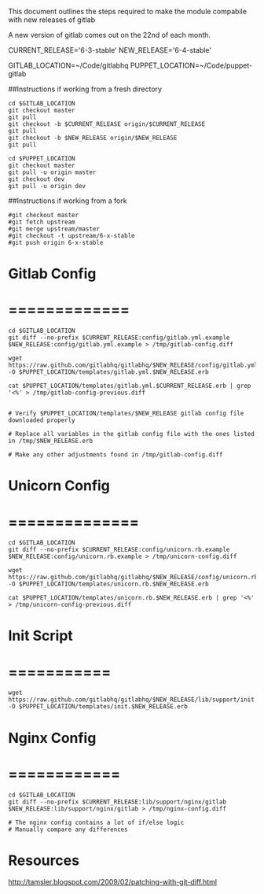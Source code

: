 This document outlines the steps required to make the module compabile with new releases of gitlab

A new version of gitlab comes out on the 22nd of each month. 


CURRENT_RELEASE='6-3-stable'
NEW_RELEASE='6-4-stable'

GITLAB_LOCATION=~/Code/gitlabhq
PUPPET_LOCATION=~/Code/puppet-gitlab



##Instructions if working from a fresh directory


    cd $GITLAB_LOCATION
    git checkout master
    git pull
    git checkout -b $CURRENT_RELEASE origin/$CURRENT_RELEASE
    git pull
    git checkout -b $NEW_RELEASE origin/$NEW_RELEASE
    git pull

    cd $PUPPET_LOCATION
    git checkout master
    git pull -u origin master
    git checkout dev
    git pull -u origin dev

##Instructions if working from a fork
  
    #git checkout master
    #git fetch upstream
    #git merge upstream/master
    #git checkout -t upstream/6-x-stable
    #git push origin 6-x-stable






# Gitlab Config
# =============

    cd $GITLAB_LOCATION
    git diff --no-prefix $CURRENT_RELEASE:config/gitlab.yml.example $NEW_RELEASE:config/gitlab.yml.example > /tmp/gitlab-config.diff

    wget https://raw.github.com/gitlabhq/gitlabhq/$NEW_RELEASE/config/gitlab.yml.example -O $PUPPET_LOCATION/templates/gitlab.yml.$NEW_RELEASE.erb

    cat $PUPPET_LOCATION/templates/gitlab.yml.$CURRENT_RELEASE.erb | grep '<%' > /tmp/gitlab-config-previous.diff


    # Verify $PUPPET_LOCATION/templates/$NEW_RELEASE gitlab config file downloaded properly

    # Replace all variables in the gitlab config file with the ones listed in /tmp/$NEW_RELEASE.erb 

    # Make any other adjustments found in /tmp/gitlab-config.diff




# Unicorn Config
# ==============

    cd $GITLAB_LOCATION
    git diff --no-prefix $CURRENT_RELEASE:config/unicorn.rb.example $NEW_RELEASE:config/unicorn.rb.example > /tmp/unicorn-config.diff

    wget https://raw.github.com/gitlabhq/gitlabhq/$NEW_RELEASE/config/unicorn.rb.example -O $PUPPET_LOCATION/templates/unicorn.rb.$NEW_RELEASE.erb

    cat $PUPPET_LOCATION/templates/unicorn.rb.$NEW_RELEASE.erb | grep '<%' > /tmp/unicorn-config-previous.diff

# Init Script
# ===========

    wget https://raw.github.com/gitlabhq/gitlabhq/$NEW_RELEASE/lib/support/init.d/gitlab -O $PUPPET_LOCATION/templates/init.$NEW_RELEASE.erb


# Nginx Config
# ============

    cd $GITLAB_LOCATION
    git diff --no-prefix $CURRENT_RELEASE:lib/support/nginx/gitlab $NEW_RELEASE:lib/support/nginx/gitlab > /tmp/nginx-config.diff

    # The nginx config contains a lot of if/else logic
    # Manually compare any differences


# Resources

http://tamsler.blogspot.com/2009/02/patching-with-git-diff.html
